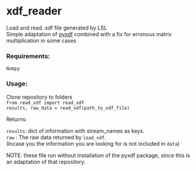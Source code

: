 # xdf_reader

Load and read .xdf file generated by LSL \
Simple adaptation of [pyxdf](https://github.com/xdf-modules/xdf-python/blob/d642dbf86f17b8dd94cce56ff339dd57e6d3774a/pyxdf/pyxdf.py) combined with a fix for erronous matrix multiplication in some cases

### Requirements: 
  ```Numpy```

### Usage:
Clone repository to folders \
```from read_xdf import read_xdf``` \
```results, raw_data = read_xdf(path_to_xdf_file)```

Returns:

```results```: dict of information with stream_names as keys. \
```raw``` : The raw data returned by ```load_xdf```. \
           (Incase you the information you are looking for is not included in ```data```)
           
NOTE: these file run without installation of the pyxdf package, since this is an adaptation of that repository.

